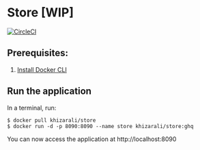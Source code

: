 # Store [WIP]

[![CircleCI](https://circleci.com/gh/khizar-ali/store.svg?style=svg)](https://circleci.com/gh/khizar-ali/store)

## Prerequisites:

1.  [Install Docker CLI](https://docs.docker.com/install/)

## Run the application

In a terminal, run:

```
$ docker pull khizarali/store
$ docker run -d -p 8090:8090 --name store khizarali/store:ghq
```

You can now access the application at http://localhost:8090
